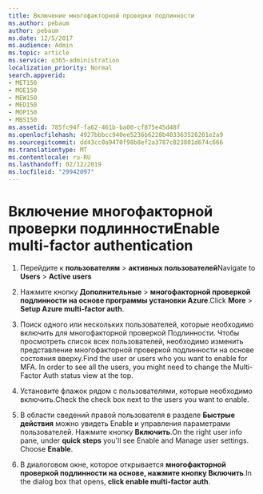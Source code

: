 ```yaml
---
title: Включение многофакторной проверки подлинности
ms.author: pebaum
author: pebaum
ms.date: 12/5/2017
ms.audience: Admin
ms.topic: article
ms.service: o365-administration
localization_priority: Normal
search.appverid:
- MET150
- MOE150
- MEW150
- MED150
- MOP150
- MBS150
ms.assetid: 785fc94f-fa62-461b-ba00-cf875e45d48f
ms.openlocfilehash: 4927bbbcc940ee5236b6228b403363526201e2a9
ms.sourcegitcommit: dd43cc0a9470f98b8ef2a3787c823801d674c666
ms.translationtype: MT
ms.contentlocale: ru-RU
ms.lasthandoff: 02/12/2019
ms.locfileid: "29942097"
---
```

# <a name="enable-multi-factor-authentication"></a><span data-ttu-id="8f6cd-102">Включение многофакторной проверки подлинности</span><span class="sxs-lookup"><span data-stu-id="8f6cd-102">Enable multi-factor authentication</span></span>

1. <span data-ttu-id="8f6cd-103">Перейдите к **пользователям** \> **активных пользователей**</span><span class="sxs-lookup"><span data-stu-id="8f6cd-103">Navigate to **Users** \> **Active users**</span></span>
    
2. <span data-ttu-id="8f6cd-104">Нажмите кнопку **Дополнительные** \> **многофакторной проверкой подлинности на основе программы установки Azure**.</span><span class="sxs-lookup"><span data-stu-id="8f6cd-104">Click **More** \> **Setup Azure multi-factor auth**.</span></span> 
    
3. <span data-ttu-id="8f6cd-p101">Поиск одного или нескольких пользователей, которые необходимо включить для многофакторной проверкой Подлинности. Чтобы просмотреть список всех пользователей, необходимо изменить представление многофакторной проверкой подлинности на основе состояния вверху.</span><span class="sxs-lookup"><span data-stu-id="8f6cd-p101">Find the user or users who you want to enable for MFA. In order to see all the users, you might need to change the Multi-Factor Auth status view at the top.</span></span>
    
4. <span data-ttu-id="8f6cd-107">Установите флажок рядом с пользователями, которые необходимо включить.</span><span class="sxs-lookup"><span data-stu-id="8f6cd-107">Check the check box next to the users you want to enable.</span></span>
    
5.  <span data-ttu-id="8f6cd-p102">В области сведений правой пользователя в разделе **Быстрые действия** можно увидеть Enable и управления параметрами пользователей. Нажмите кнопку **Включить**.</span><span class="sxs-lookup"><span data-stu-id="8f6cd-p102">On the right user info pane, under **quick steps** you'll see Enable and Manage user settings. Choose **Enable**.</span></span> 
    
6. <span data-ttu-id="8f6cd-110">В диалоговом окне, которое открывается **многофакторной проверкой подлинности на основе, нажмите кнопку Включить**.</span><span class="sxs-lookup"><span data-stu-id="8f6cd-110">In the dialog box that opens, **click enable multi-factor auth**.</span></span> 
    

